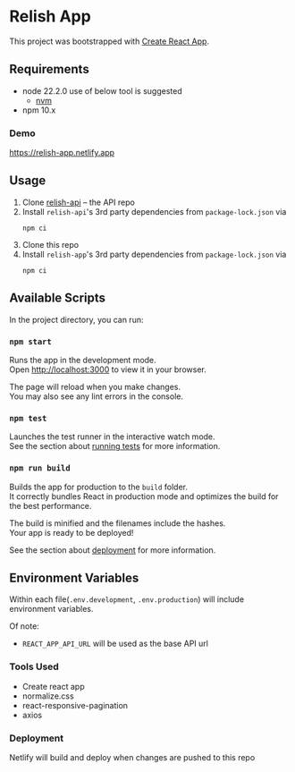 # Relish App

This project was bootstrapped with [Create React App](https://github.com/facebook/create-react-app).

## Requirements

-   node 22.2.0 use of below tool is suggested
    -   [nvm](https://github.com/creationix/nvm)
-   npm 10.x

### Demo

https://relish-app.netlify.app

## Usage

1. Clone [relish-api](https://github.com/Almeida-Gerson/relish-api) – the API repo
2. Install `relish-api`'s 3rd party dependencies from `package-lock.json` via
    ```
    npm ci
    ```
3. Clone this repo
4. Install `relish-app`'s 3rd party dependencies from `package-lock.json` via
    ```
    npm ci
    ```

## Available Scripts

In the project directory, you can run:

### `npm start`

Runs the app in the development mode.\
Open [http://localhost:3000](http://localhost:3000) to view it in your browser.

The page will reload when you make changes.\
You may also see any lint errors in the console.

### `npm test`

Launches the test runner in the interactive watch mode.\
See the section about [running tests](https://facebook.github.io/create-react-app/docs/running-tests) for more information.

### `npm run build`

Builds the app for production to the `build` folder.\
It correctly bundles React in production mode and optimizes the build for the best performance.

The build is minified and the filenames include the hashes.\
Your app is ready to be deployed!

See the section about [deployment](https://facebook.github.io/create-react-app/docs/deployment) for more information.


## Environment Variables

Within each file(`.env.development`, `.env.production`) will include environment variables.

Of note:

-   `REACT_APP_API_URL` will be used as the base API url

### Tools Used

- Create react app
- normalize.css
- react-responsive-pagination
- axios

### Deployment

Netlify will build and deploy when changes are pushed to this repo
